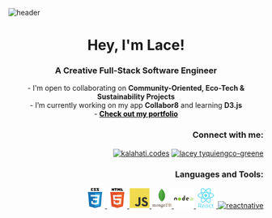 ![header](https://capsule-render.vercel.app/api?type=soft&color=gradient&height=300&section=footer&text=Kalahati%20Codes&fontSize=90)


<h1 align="center">Hey, I'm Lace!</h1>
<h3 align="center">A Creative Full-Stack Software Engineer</h3>

<p align="center">
- I'm open to collaborating on <strong>Community-Oriented, Eco-Tech & Sustainability Projects</strong><br>
- I’m currently working on my app <strong>Collabor8</strong> and learning <strong>D3.js</strong><br>
- <strong><a href="laceytyquiengco-greene.netlify.app" style="color: black">Check out my portfolio</a></strong> 
</p>

<h3 align="right">Connect with me:</h3>
<p align="right">
<a href="https://twitter.com/kalahaticodes" target="blank"><img align="center" src="https://raw.githubusercontent.com/rahuldkjain/github-profile-readme-generator/master/src/images/icons/Social/twitter.svg" alt="kalahati.codes" height="30" width="40" /></a>
<a href="https://linkedin.com/in/laceytyquiengco-greene" target="blank"><img align="center" src="https://raw.githubusercontent.com/rahuldkjain/github-profile-readme-generator/master/src/images/icons/Social/linked-in-alt.svg" alt="lacey tyquiengco-greene" height="30" width="40" /></a>
</p>



<h3 align="right">Languages and Tools:</h3>
<p align="right"> <a href="https://www.w3schools.com/css/" target="_blank" rel="noreferrer"> <img src="https://raw.githubusercontent.com/devicons/devicon/master/icons/css3/css3-original-wordmark.svg" alt="css3" width="40" height="40"/> </a> <a href="https://www.w3.org/html/" target="_blank" rel="noreferrer"> <img src="https://raw.githubusercontent.com/devicons/devicon/master/icons/html5/html5-original-wordmark.svg" alt="html5" width="40" height="40"/> </a> <a href="https://developer.mozilla.org/en-US/docs/Web/JavaScript" target="_blank" rel="noreferrer"> <img src="https://raw.githubusercontent.com/devicons/devicon/master/icons/javascript/javascript-original.svg" alt="javascript" width="40" height="40"/> </a> <a href="https://www.mongodb.com/" target="_blank" rel="noreferrer"> <img src="https://raw.githubusercontent.com/devicons/devicon/master/icons/mongodb/mongodb-original-wordmark.svg" alt="mongodb" width="40" height="40"/> </a> <a href="https://nodejs.org" target="_blank" rel="noreferrer"> <img src="https://raw.githubusercontent.com/devicons/devicon/master/icons/nodejs/nodejs-original-wordmark.svg" alt="nodejs" width="40" height="40"/> </a> <a href="https://reactjs.org/" target="_blank" rel="noreferrer"> <img src="https://raw.githubusercontent.com/devicons/devicon/master/icons/react/react-original-wordmark.svg" alt="react" width="40" height="40"/> </a> <a href="https://reactnative.dev/" target="_blank" rel="noreferrer"> <img src="https://reactnative.dev/img/header_logo.svg" alt="reactnative" width="40" height="40"/> </a> </p>



